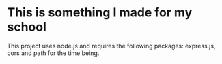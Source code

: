 # This is something I made for my school
This project uses node.js and requires the following packages: express.js, cors and path for the time being.
